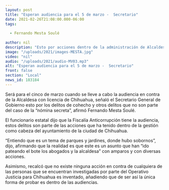 ```yaml
---
layout: post
title: "Esperan audiencia para el 5 de marzo -  Secretario"
date: 2021-02-26T21:08:00.000-06:00
tags:
  
  - Fernando Mesta Soulé
  
author: nil
description: "Esto por acciones dentro de la administración de Alcaldesa con licencia."
image: "/uploads/2021/images-MESTA.jpg"
video: "nil"
audio: "/uploads/2021/audio-MV03.mp3"
alt: "Esperan audiencia para el 5 de marzo -  Secretario"
front: false
section: "Local"
news_id: 183184
---
```


Será para el cinco de marzo cuando se lleve a cabo la audiencia en contra de la Alcaldesa con licencia de Chihuahua, señaló el Secretario General de Gobierno esto por los delitos de cohecho y otros delitos que no son parte del caso de la “nómina secreta”, afirmó Fernando Mesta Soulé.

El funcionario estatal dijo que la Fiscalía Anticorrupción tiene la audiencia, estos delitos son parte de las acciones que ha tenido dentro de la gestión como cabeza del ayuntamiento de la ciudad de Chihuahua.

“Entiendo que es un tema de parques y jardines, donde hubo sobornos”, dijo, afirmando que la realidad es que este es un asunto que han “ido pateando el bote los abogados y la alcaldesa” con amparos y con diversas acciones.

Asimismo, recalcó que no existe ninguna acción en contra de cualquiera de las personas que se encuentran investigadas por parte del Operativo Justicia para Chihuahua es inventado, añadiendo que de ser así la única forma de probar es dentro de las audiencias.